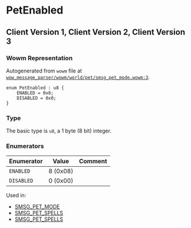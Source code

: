 # PetEnabled

## Client Version 1, Client Version 2, Client Version 3

### Wowm Representation

Autogenerated from `wowm` file at [`wow_message_parser/wowm/world/pet/smsg_pet_mode.wowm:3`](https://github.com/gtker/wow_messages/tree/main/wow_message_parser/wowm/world/pet/smsg_pet_mode.wowm#L3).

```rust,ignore
enum PetEnabled : u8 {
    ENABLED = 0x8;
    DISABLED = 0x0;
}
```
### Type
The basic type is `u8`, a 1 byte (8 bit) integer.
### Enumerators
| Enumerator | Value  | Comment |
| --------- | -------- | ------- |
| `ENABLED` | 8 (0x08) |  |
| `DISABLED` | 0 (0x00) |  |

Used in:
* [SMSG_PET_MODE](smsg_pet_mode.md)
* [SMSG_PET_SPELLS](smsg_pet_spells.md)
* [SMSG_PET_SPELLS](smsg_pet_spells.md)

